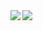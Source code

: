 <!-- 
# GitHub Readme Stats を利用してGitHubプロフィールをカッコよくする
# https://qiita.com/zizi4n5/items/f8076cb25bbf64a9bc1c
# GitHub Readme Stats: https://github.com/anuraghazra/github-readme-stats/blob/master/docs/readme_ja.md
 -->

<!-- # aタグ使ってカード横に並べる -->
<!-- # 統計情報を動的生成 + アイコンの表示 + カウントにprivateリポジトリを含める + リポジトリのOwnerを表示 -->
<a href="https://github.com/anuraghazra/github-readme-stats">
  <img align="left" src="https://github-readme-stats.vercel.app/api?username=riron1206&show_icons=truecount_private=true&show_owner=true" />
</a>
<!-- # Top Languages Card -->
<a href="https://github.com/anuraghazra/github-readme-stats">
  <img align="left" src="https://github-readme-stats.vercel.app/api/top-langs/?username=riron1206" />
</a>
